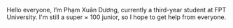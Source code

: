 Hello everyone, I’m Phạm Xuân Dương, currently a third-year student at FPT University. I'm still a super × 100 junior, so I hope to get help from everyone.
